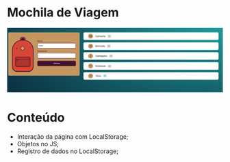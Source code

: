 # Mochila de Viagem

<img src="./assets/layout-final.png" alt="Uma mochila de viagem com os itens 'dentro'">

# Conteúdo
- Interação da página com LocalStorage;
- Objetos no JS;
- Registro de dados no LocalStorage;
